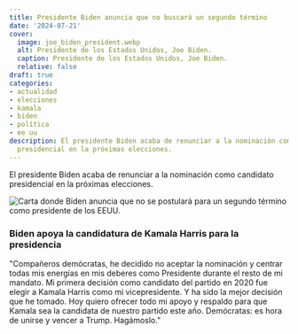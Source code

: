 ```yaml
---
title: Presidente Biden anuncia que no buscará un segundo término
date: '2024-07-21'
cover:
  image: joe_biden_president.webp
  alt: Presidente de los Estados Unidos, Joe Biden.
  caption: Presidente de los Estados Unidos, Joe Biden.
  relative: false
draft: true
categories:
- actualidad
- elecciones
- kamala
- biden
- política
- ee uu
description: El presidente Biden acaba de renunciar a la nominación como candidato
  presidencial en la próximas elecciones.
---
```


El presidente Biden acaba de renunciar a la nominación como candidato presidencial en la próximas elecciones. 

![Carta donde Biden anuncia que no se postulará para un segundo término como presidente de los EEUU.](Biden_renuncia_post_X.webp "Carta donde Biden anuncia que no se postulará para un segundo término como presidente de los EEUU.")


### Biden apoya la candidatura de Kamala Harris para la presidencia

"Compañeros demócratas, he decidido no aceptar la nominación y centrar todas mis energías en mis deberes como Presidente durante el resto de mi mandato. Mi primera decisión como candidato del partido en 2020 fue elegir a Kamala Harris como mi vicepresidente. Y ha sido la mejor decisión que he tomado. Hoy quiero ofrecer todo mi apoyo y respaldo para que Kamala sea la candidata de nuestro partido este año. Demócratas: es hora de unirse y vencer a Trump. Hagámoslo."